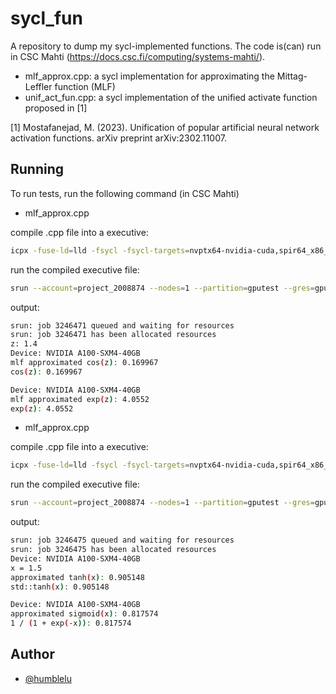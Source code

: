 # sycl_fun
A repository to dump my sycl-implemented functions. The code is(can) run in CSC Mahti (https://docs.csc.fi/computing/systems-mahti/).

- mlf_approx.cpp: a sycl implementation for approximating the Mittag-Leffler function (MLF)
- unif_act_fun.cpp: a sycl implementation of the unified activate function proposed in [1]

[1] Mostafanejad, M. (2023). Unification of popular artificial neural network activation functions. arXiv preprint arXiv:2302.11007.

## Running

To run tests, run the following command (in CSC Mahti)

- mlf_approx.cpp

compile .cpp file into a executive:
```bash
icpx -fuse-ld=lld -fsycl -fsycl-targets=nvptx64-nvidia-cuda,spir64_x86_64 -Xsycl-target-backend=nvptx64-nvidia-cuda --cuda-gpu-arch=sm_80 mlf_approx.cpp -o mlf_approx.x
```

run the compiled executive file:
```bash
srun --account=project_2008874 --nodes=1 --partition=gputest --gres=gpu:a100:1 --time=00:05:00 ./mlf_approx.x
```

output:
```bash
srun: job 3246471 queued and waiting for resources
srun: job 3246471 has been allocated resources
z: 1.4
Device: NVIDIA A100-SXM4-40GB
mlf approximated cos(z): 0.169967
cos(z): 0.169967

Device: NVIDIA A100-SXM4-40GB
mlf approximated exp(z): 4.0552
exp(z): 4.0552
```

- mlf_approx.cpp

compile .cpp file into a executive:
```bash
icpx -fuse-ld=lld -fsycl -fsycl-targets=nvptx64-nvidia-cuda,spir64_x86_64 -Xsycl-target-backend=nvptx64-nvidia-cuda --cuda-gpu-arch=sm_80 unif_act_fun.cpp -o unif_act_fun.x
```

run the compiled executive file:
```bash
srun --account=project_2008874 --nodes=1 --partition=gputest --gres=gpu:a100:1 --time=00:05:00 ./unif_act_fun.x
```

output:
```bash
srun: job 3246475 queued and waiting for resources
srun: job 3246475 has been allocated resources
Device: NVIDIA A100-SXM4-40GB
x = 1.5
approximated tanh(x): 0.905148
std::tanh(x): 0.905148

Device: NVIDIA A100-SXM4-40GB
approximated sigmoid(x): 0.817574
1 / (1 + exp(-x)): 0.817574
```

## Author

- [@humblelu](https://humblelu.github.io/personal_website/)

